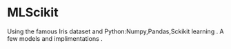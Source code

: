 # MLScikit
Using the famous Iris dataset and Python:Numpy,Pandas,Sckikit learning . A few models and implimentations . 
